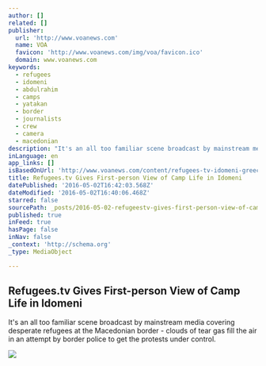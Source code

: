 ```yaml
---
author: []
related: []
publisher:
  url: 'http://www.voanews.com'
  name: VOA
  favicon: 'http://www.voanews.com/img/voa/favicon.ico'
  domain: www.voanews.com
keywords:
  - refugees
  - idomeni
  - abdulrahim
  - camps
  - yatakan
  - border
  - journalists
  - crew
  - camera
  - macedonian
description: "It's an all too familiar scene broadcast by mainstream media covering desperate refugees at the Macedonian border - clouds of tear gas fill the air in an attempt by border police to get the protests under control."
inLanguage: en
app_links: []
isBasedOnUrl: 'http://www.voanews.com/content/refugees-tv-idomeni-greece/3311487.html'
title: Refugees.tv Gives First-person View of Camp Life in Idomeni
datePublished: '2016-05-02T16:42:03.568Z'
dateModified: '2016-05-02T16:40:06.468Z'
starred: false
sourcePath: _posts/2016-05-02-refugeestv-gives-first-person-view-of-camp-life-in-idomeni.md
published: true
inFeed: true
hasPage: false
inNav: false
_context: 'http://schema.org'
_type: MediaObject

---
```

<article style=""><h1>Refugees.tv Gives First-person View of Camp Life in Idomeni</h1><p>It's an all too familiar scene broadcast by mainstream media covering desperate refugees at the Macedonian border - clouds of tear gas fill the air in an attempt by border police to get the protests under control.</p><img src="http://gdb.voanews.com/21B8048D-97FD-451E-B017-B8EACA4289BD_mw1024_mh1024_s.jpg" /></article>